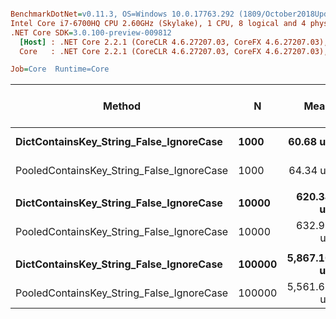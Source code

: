 ``` ini

BenchmarkDotNet=v0.11.3, OS=Windows 10.0.17763.292 (1809/October2018Update/Redstone5)
Intel Core i7-6700HQ CPU 2.60GHz (Skylake), 1 CPU, 8 logical and 4 physical cores
.NET Core SDK=3.0.100-preview-009812
  [Host] : .NET Core 2.2.1 (CoreCLR 4.6.27207.03, CoreFX 4.6.27207.03), 64bit RyuJIT
  Core   : .NET Core 2.2.1 (CoreCLR 4.6.27207.03, CoreFX 4.6.27207.03), 64bit RyuJIT

Job=Core  Runtime=Core  

```
|                                    Method |      N |        Mean |      Error |     StdDev |      Median | Ratio | RatioSD | Gen 0/1k Op | Gen 1/1k Op | Gen 2/1k Op | Allocated Memory/Op |
|------------------------------------------ |------- |------------:|-----------:|-----------:|------------:|------:|--------:|------------:|------------:|------------:|--------------------:|
|   **DictContainsKey_String_False_IgnoreCase** |   **1000** |    **60.68 us** |   **1.176 us** |   **1.761 us** |    **60.13 us** |  **1.00** |    **0.00** |           **-** |           **-** |           **-** |                **40 B** |
| PooledContainsKey_String_False_IgnoreCase |   1000 |    64.34 us |   1.400 us |   1.310 us |    63.90 us |  1.06 |    0.05 |           - |           - |           - |                40 B |
|                                           |        |             |            |            |             |       |         |             |             |             |                     |
|   **DictContainsKey_String_False_IgnoreCase** |  **10000** |   **620.34 us** |  **12.352 us** |  **21.307 us** |   **623.84 us** |  **1.00** |    **0.00** |           **-** |           **-** |           **-** |                **40 B** |
| PooledContainsKey_String_False_IgnoreCase |  10000 |   632.99 us |  13.754 us |  33.740 us |   614.79 us |  1.03 |    0.09 |           - |           - |           - |                40 B |
|                                           |        |             |            |            |             |       |         |             |             |             |                     |
|   **DictContainsKey_String_False_IgnoreCase** | **100000** | **5,867.10 us** |  **28.026 us** |  **23.403 us** | **5,868.25 us** |  **1.00** |    **0.00** |           **-** |           **-** |           **-** |                **40 B** |
| PooledContainsKey_String_False_IgnoreCase | 100000 | 5,561.67 us | 191.838 us | 188.410 us | 5,486.78 us |  0.95 |    0.04 |           - |           - |           - |                40 B |
